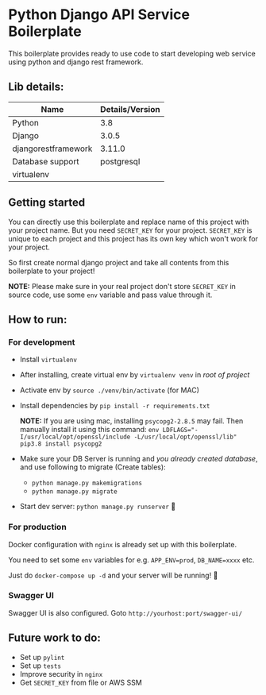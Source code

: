 # Python Django API Service Boilerplate

This boilerplate provides ready to use code to start developing web service using python and django rest framework.

## Lib details:
|Name|Details/Version|
|-----|----|
|Python|3.8|
|Django|3.0.5|
|djangorestframework|3.11.0|
|Database support|postgresql|
|virtualenv||

## Getting started
You can directly use this boilerplate and replace name of this project with your project name. But you need `SECRET_KEY` for your project. `SECRET_KEY` is unique to each project and this project has its own key which won't work for your project.

So first create normal django project and take all contents from this boilerplate to your project!

**NOTE:** Please make sure in your real project don't store `SECRET_KEY` in source code, use some `env` variable and pass value through it.

## How to run:

### For development

- Install `virtualenv`
- After installing, create virtual env by `virtualenv venv` in *root of project*
- Activate env by `source ./venv/bin/activate` (for MAC)
- Install dependencies by `pip install -r requirements.txt`

  **NOTE:** If you are using mac, installing `psycopg2-2.8.5` may fail. Then manually install it using this command:
            `env LDFLAGS="-I/usr/local/opt/openssl/include -L/usr/local/opt/openssl/lib" pip3.8 install psycopg2`
- Make sure your DB Server is running and *you already created database*, and use following to migrate (Create tables):
  - `python manage.py makemigrations`
  - `python manage.py migrate`
- Start dev server: `python manage.py runserver` 🎉

### For production

Docker configuration with `nginx` is already set up with this boilerplate.

You need to set some `env` variables for e.g. `APP_ENV=prod`, `DB_NAME=xxxx` etc.

Just do `docker-compose up -d` and your server will be running! 🎉

### Swagger UI

Swagger UI is also configured. Goto `http://yourhost:port/swagger-ui/`

## Future work to do:
- Set up `pylint`
- Set up `tests`
- Improve security in `nginx`
- Get `SECRET_KEY` from file or AWS SSM
